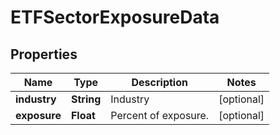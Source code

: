# ETFSectorExposureData

## Properties

 Name         | Type       | Description          | Notes      
--------------|------------|----------------------|------------
 **industry** | **String** | Industry             | [optional] 
 **exposure** | **Float**  | Percent of exposure. | [optional] 



